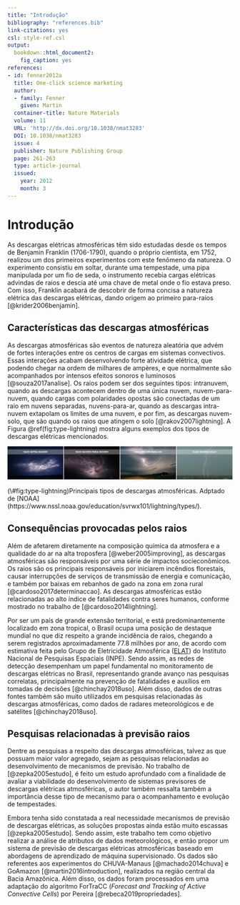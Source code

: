 ```yaml
---
title: "Introdução"
bibliography: "references.bib"
link-citations: yes
csl: style-ref.csl
output: 
  bookdown::html_document2: 
    fig_caption: yes
references:
- id: fenner2012a
  title: One-click science marketing
  author:
  - family: Fenner
    given: Martin
  container-title: Nature Materials
  volume: 11
  URL: 'http://dx.doi.org/10.1038/nmat3283'
  DOI: 10.1038/nmat3283
  issue: 4
  publisher: Nature Publishing Group
  page: 261-263
  type: article-journal
  issued:
    year: 2012
    month: 3
---
```


# Introdução
As descargas elétricas atmosféricas têm sido estudadas desde os tempos de 
Benjamin Franklin (1706-1790), quando o próprio cientista, em 1752, realizou um 
dos primeiros experimentos com este fenômeno da natureza. O experimento 
consistiu em soltar, durante uma tempestade, uma pipa manipulada por um fio de 
seda, o instrumento recebia cargas elétricas advindas de raios e descia até uma 
chave de metal onde o fio estava preso. Com isso, Franklin acabará de descobrir 
de forma concisa a natureza elétrica das descargas elétricas, dando origem ao 
primeiro para-raios [@krider2006benjamin]. 

## Características das descargas atmosféricas

As descargas atmosféricas são eventos de natureza aleatória que advém de fortes 
interações entre os centros de cargas em sistemas convectivos. Essas interações 
acabam desenvolvendo forte atividade elétrica, que podendo chegar na ordem de 
milhares de ampères, e que normalmente são acompanhados por intensos efeitos 
sonoros e luminosos [@souza2017analise]. Os raios podem ser dos 
seguintes tipos: intranuvem, quando as descargas acontecem dentro de uma única
nuvem, nuvem-para-nuvem, quando cargas com polaridades opostas são conectadas 
de um raio em nuvens separadas, nuvens-para-ar, quando as descargas 
intra-nuvem extapolam os limites de uma nuvem, e por fim, as descargas 
nuvem-solo, que são quando os raios que atingem o solo [@rakov2007lightning]. 
A Figura \@ref(fig:type-lightning) mostra alguns exemplos dos tipos de 
descargas elétricas mencionados.

<div class="figure">
<img src="images/types-lightning.png" alt="Principais tipos de descargas atmosféricas. Adptado de [NOAA](https://www.nssl.noaa.gov/education/svrwx101/lightning/types/)."  />
<p class="caption">(\#fig:type-lightning)Principais tipos de descargas atmosféricas. Adptado de [NOAA](https://www.nssl.noaa.gov/education/svrwx101/lightning/types/).</p>
</div>


## Consequências provocadas pelos raios

Além de afetarem diretamente na composição química da atmosfera e a qualidade do 
ar na alta troposfera [@weber2005improving], as descargas 
atmosféricas são responsáveis por uma série de impactos socieconômicos. Os raios 
são os principais responsáveis por iniciarem incêndios florestais, causar 
interrupções de serviços de transmissão de energia e comunicação, e também por 
baixas em rebanhos de gado na zona em zona rural [@cardoso2017determinaccao]. 
As descargas atmosféricas estão relacionadas ao alto índice de fatalidades 
contra seres humanos, conforme mostrado no trabalho de [@cardoso2014lightning].

Por ser um país de grande extensão territorial, e está predominantemente 
localizado em zona tropical, o Brasil ocupa uma posição de destaque mundial no 
que diz respeito a grande incidência de raios, chegando a serem registrados 
aproximadamente 77.8 milhões por ano, de acordo com estimativa feita pelo Grupo 
de Eletricidade Atmosférica 
([ELAT](http://www.inpe.br/webelat/homepage/menu/el.atm/perguntas.e.respostas.php)) 
do Instituto Nacional de Pesquisas Espaciais (INPE). Sendo assim, as redes de 
detecção desempenham um papel fundamental no monitoramento de descargas 
elétricas no Brasil, representando grande avanço nas pesquisas correlatas, 
principalmente na prevenção de fatalidades e auxílios em tomadas de decisões 
[@chinchay2018uso]. Além disso, dados de outras fontes também são muito 
utilizados em pesquisas relacionadas às descargas atmosféricas, como dados de 
radares meteorológicos e de satélites [@chinchay2018uso].


## Pesquisas relacionadas à previsão raios

Dentre as pesquisas a respeito das descargas atmosféricas, talvez as que possuam 
maior valor agregado, sejam as pesquisas relacionadas ao desenvolvimento de 
mecanismos de previsão. No trabalho de [@zepka2005estudo], é feito um 
estudo aprofundado com a finalidade de avaliar a viabilidade do desenvolvimento 
de sistemas previsores de descargas elétricas atmosféricas, o autor também 
ressalta também a importância desse tipo de mecanismo para o acompanhamento e 
evolução de tempestades.

Embora tenha sido constatada a real necessidade mecanismos de previsão de 
descargas elétricas, as soluções propostas ainda estão muito escassas 
[@zepka2005estudo]. Sendo assim, este trabalho tem como objetivo realizar a 
análise de atributos de dados meteorológicos, e então propor um sistema de 
previsão de descargas elétricas atmosféricas baseado em abordagens de 
aprendizado de máquina supervisionado. Os dados são referentes aos experimentos 
do CHUVA-Manaus [@machado2014chuva] e GoAmazon [@martin2016introduction], 
realizados na região central da Bacia Amazônica. Além disso, os dados foram 
processados em uma adaptação do algoritmo ForTraCC (*Forecast and Tracking of* 
*Active Convective Cells*) por Pereira [@rebeca2019propriedades].
